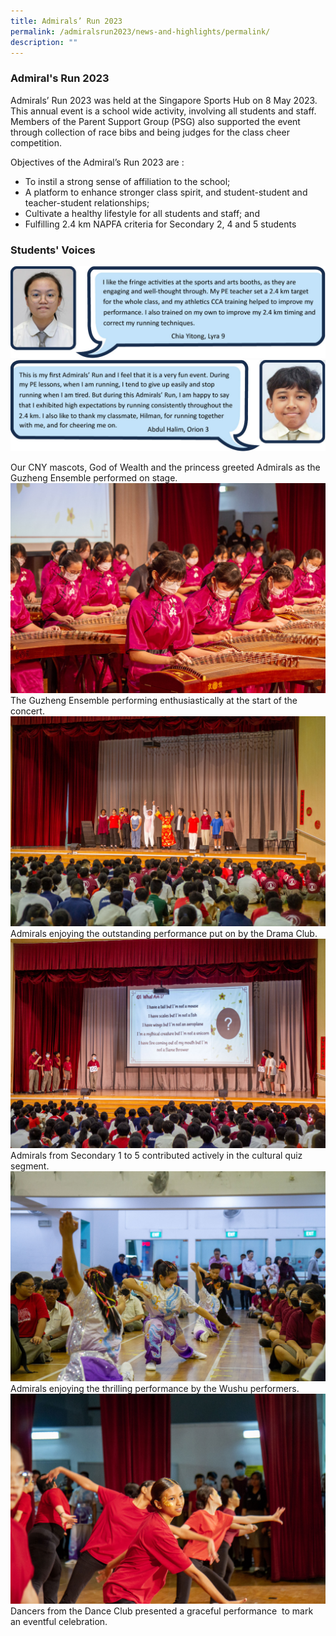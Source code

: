 ```yaml
---
title: Admirals’ Run 2023
permalink: /admiralsrun2023/news-and-highlights/permalink/
description: ""
---
```

### Admiral's Run 2023

Admirals’ Run 2023 was held at the Singapore Sports Hub on 8 May 2023. This annual event is a school wide activity, involving all students and staff. Members of the Parent Support Group (PSG) also supported the event through collection of race bibs and being judges for the class cheer competition. 

Objectives of the Admiral’s Run 2023 are :
* To instil a strong sense of affiliation to the school;
* A platform to enhance stronger class spirit, and student-student and teacher-student relationships;
* Cultivate a healthy lifestyle for all students and staff; and
* Fulfilling 2.4 km NAPFA criteria for Secondary 2, 4 and 5 students

### Students' Voices
![](/images/2023/Admiralsrun2023/one_student_01.jpg)
![](/images/2023/Admiralsrun2023/one_student_02.jpg)

Our CNY mascots, God of Wealth and the princess greeted Admirals as the Guzheng Ensemble performed on stage.
![](/images/2023cny2.jpg)
The Guzheng Ensemble performing enthusiastically at the start of the concert.
![](/images/2023cny3.jpg)
Admirals enjoying the outstanding performance put on by the Drama Club.
![](/images/2023cny4.jpg)
Admirals from Secondary 1 to 5 contributed actively in the cultural quiz segment.
![](/images/2023cny5.jpg)
Admirals enjoying the thrilling performance by the Wushu performers.
![](/images/2023cny6.jpg)
Dancers from the Dance Club presented a graceful performance  to mark an eventful celebration.
